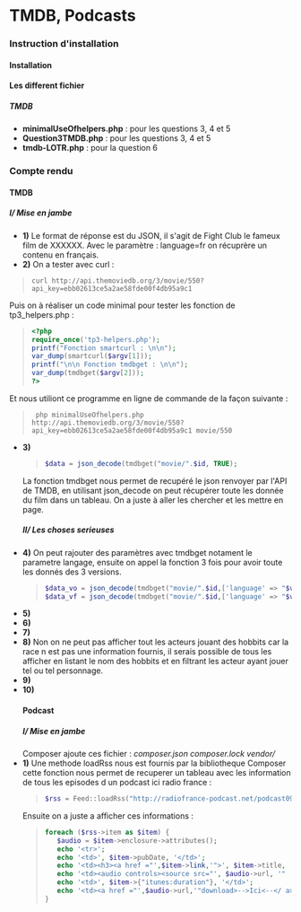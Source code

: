 # TMDB, Podcasts
### Instruction d'installation
#### Installation

#### Les different fichier
##### TMDB
- **minimalUseOfhelpers.php** : pour les questions 3, 4 et 5
- **Question3TMDB.php** : pour les questions 3, 4 et 5
- **tmdb-LOTR.php** : pour la question 6
### Compte rendu
#### TMDB
##### I/ Mise en jambe
- **1)** Le format de réponse est du JSON, il s'agit de Fight Club le fameux film de XXXXXX. Avec le paramètre : language=fr on récuprère un contenu en français.
- **2)** On a tester avec curl :
>```shell
> curl http://api.themoviedb.org/3/movie/550?api_key=ebb02613ce5a2ae58fde00f4db95a9c1
>```
Puis on à réaliser un code minimal pour tester les fonction de tp3_helpers.php :
>```php
><?php
>require_once('tp3-helpers.php');
>printf("Fonction smartcurl : \n\n");
>var_dump(smartcurl($argv[1]));
>printf("\n\n Fonction tmdbget : \n\n");
>var_dump(tmdbget($argv[2]));
> ?>
>```
  Et nous utiliont ce programme en ligne de commande de la façon suivante :
  >```shell
  >  php minimalUseOfhelpers.php http://api.themoviedb.org/3/movie/550?api_key=ebb02613ce5a2ae58fde00f4db95a9c1 movie/550
  >```
- **3)**
  >```php
  > $data = json_decode(tmdbget("movie/".$id, TRUE);
  >```
  La fonction tmdbget nous permet de recupéré le json renvoyer par l'API de TMDB, en utilisant json_decode on peut récupérer toute les donnée du film dans un tableau. On a juste à aller les chercher et les mettre en page.
  ##### II/ Les choses serieuses
- **4)** On peut rajouter des paramètres avec tmdbget notament le parametre langage, ensuite on appel la fonction 3 fois pour avoir toute les donnés des 3 versions.
  >```php
  > $data_vo = json_decode(tmdbget("movie/".$id,['language' => "$vo"]), TRUE);
  > $data_vf = json_decode(tmdbget("movie/".$id,['language' => "$vf"]), TRUE);
  >```
- **5)**
- **6)**
- **7)**
- **8)** Non on ne peut pas afficher tout les acteurs jouant des hobbits car la race n est pas une information fournis, il serais possible de tous les afficher en listant le nom des hobbits et en filtrant les acteur ayant jouer tel ou tel personnage.
- **9)**
- **10)**
  #### Podcast
  ##### I/ Mise en jambe
  Composer ajoute ces fichier : *composer.json  composer.lock  vendor/*
- **1)** Une methode loadRss nous est fournis par la bibliotheque Composer cette fonction nous permet de recuperer un tableau avec les information de tous les episodes d un podcast ici radio france :
  >```php
  > $rss = Feed::loadRss("http://radiofrance-podcast.net/podcast09/rss_14312.xml");
  >```
  Ensuite on a juste a afficher ces informations :
  >```php
  >foreach ($rss->item as $item) {
  >    $audio = $item->enclosure->attributes();
  >    echo '<tr>';
  >    echo '<td>', $item->pubDate, '</td>';
  >    echo '<td><h3><a href ="',$item->link,'">', $item->title,  '</a>', '</h3></td>';
  >    echo '<td><audio controls><source src="', $audio->url, '"  type=', $audio->type, '></audio></td>';
  >    echo '<td>', $item->{"itunes:duration"}, '</td>';
  >    echo '<td><a href ="',$audio->url,'"download>-->Ici<--</ a></td></tr>';
  >}
  >```
